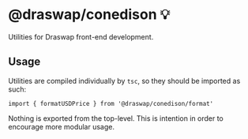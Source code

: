 # @draswap/conedison 💡

Utilities for Draswap front-end development.

## Usage

Utilities are compiled individually by `tsc`, so they should be imported as such:

    import { formatUSDPrice } from '@draswap/conedison/format'

Nothing is exported from the top-level. This is intention in order to encourage more modular usage.
